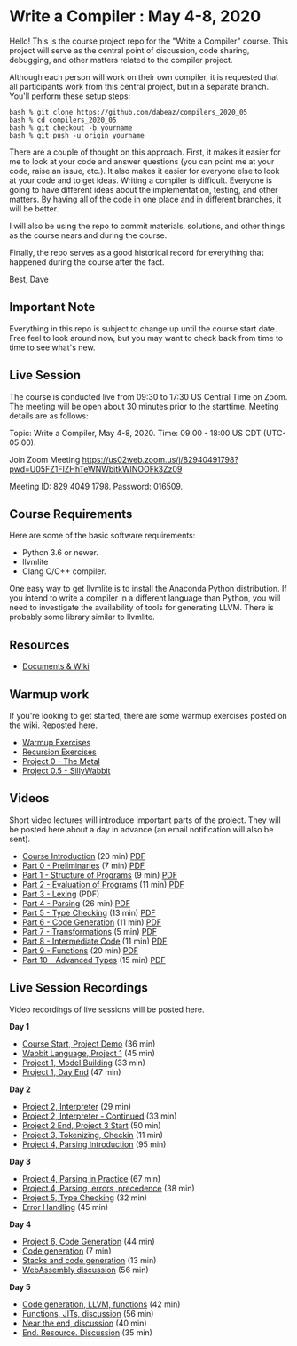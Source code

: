 # Write a Compiler : May 4-8, 2020

Hello! This is the course project repo for the "Write a Compiler"
course.  This project will serve as the central point of discussion, code
sharing, debugging, and other matters related to the compiler project.

Although each person will work on their own compiler, it is requested
that all participants work from this central project, but in a separate
branch.   You'll perform these setup steps:

    bash % git clone https://github.com/dabeaz/compilers_2020_05
    bash % cd compilers_2020_05
    bash % git checkout -b yourname
    bash % git push -u origin yourname

There are a couple of thought on this approach. First, it makes it
easier for me to look at your code and answer questions (you can 
point me at your code, raise an issue, etc.).   It also makes it easier
for everyone else to look at your code and to get ideas.  Writing a
compiler is difficult. Everyone is going to have different ideas about
the implementation, testing, and other matters.  By having all of the
code in one place and in different branches, it will be better.

I will also be using the repo to commit materials, solutions, and 
other things as the course nears and during the course.

Finally, the repo serves as a good historical record for everything
that happened during the course after the fact.

Best,
Dave

## Important Note

Everything in this repo is subject to change up until the course start date.
Free feel to look around now, but you may want to check back from time to
time to see what's new.

## Live Session 

The course is conducted live from 09:30 to 17:30 US Central Time on Zoom.
The meeting will be open about 30 minutes prior to the starttime. Meeting
details are as follows:

Topic: Write a Compiler, May 4-8, 2020.
Time: 09:00 - 18:00 US CDT (UTC-05:00). 

Join Zoom Meeting
https://us02web.zoom.us/j/82940491798?pwd=U05FZ1FIZHhTeWNWbitkWlNOOFk3Zz09

Meeting ID: 829 4049 1798.
Password: 016509.

## Course Requirements

Here are some of the basic software requirements:

* Python 3.6 or newer.
* llvmlite
* Clang C/C++ compiler.

One easy way to get llvmlite is to install the Anaconda Python
distribution.  If you intend to write a compiler in a different
language than Python, you will need to investigate the availability of
tools for generating LLVM. There is probably some library similar to
llvmlite.

## Resources

* [Documents & Wiki](https://github.com/dabeaz/compilers_2020_05/wiki)

## Warmup work

If you're looking to get started, there are some warmup exercises posted
on the wiki.   Reposted here.

* [Warmup Exercises](https://github.com/dabeaz/compilers_2020_05/wiki/Warmup-Exercises)
* [Recursion Exercises](https://github.com/dabeaz/compilers_2020_05/wiki/Recursion-Exercises)
* [Project 0 - The Metal](https://github.com/dabeaz/compilers_2020_05/wiki/Project-0---The-Metal)
* [Project 0.5 - SillyWabbit](https://github.com/dabeaz/compilers_2020_05/wiki/Project-0.5---SillyWabbit)

## Videos

Short video lectures will introduce important parts of the project.  They will be posted here
about a day in advance (an email notification will also be sent).

* [Course Introduction](https://vimeo.com/414481789/f5cc08e05b) (20 min) [PDF](https://github.com/dabeaz/compilers_2020_05/raw/master/present/00Compiler.pdf) 
* [Part 0 - Preliminaries](https://vimeo.com/414482511/54dff477c1) (7 min) [PDF](https://github.com/dabeaz/compilers_2020_05/raw/master/present/00Preliminaries.pdf)
* [Part 1 - Structure of Programs](https://vimeo.com/414482772/bcf107cae6) (9 min) [PDF](https://github.com/dabeaz/compilers_2020_05/raw/master/present/01Structure.pdf)
* [Part 2 - Evaluation of Programs](https://vimeo.com/414763523/fb21573130) (11 min) [PDF](https://github.com/dabeaz/compilers_2020_05/raw/master/present/02Evaluation.pdf)
* [Part 3 - Lexing](https://github.com/dabeaz/compilers_2020_05/raw/master/present/03Lexing.pdf) (PDF)
* [Part 4 - Parsing](https://vimeo.com/414973515/c64a69c8bb) (26 min) [PDF](https://github.com/dabeaz/compilers_2020_05/raw/master/present/04Parsing.pdf)
* [Part 5 - Type Checking](https://vimeo.com/415496010/c8a7d880fd) (13 min) [PDF](https://github.com/dabeaz/compilers_2020_05/raw/master/present/05TypeChecking.pdf) 
* [Part 6 - Code Generation](https://vimeo.com/415496570/329760928e) (11 min) [PDF](https://github.com/dabeaz/compilers_2020_05/raw/master/present/06CodeGeneration.pdf) 
* [Part 7 - Transformations](https://vimeo.com/415915433/c7b6db33fd) (5 min) [PDF](https://github.com/dabeaz/compilers_2020_05/raw/master/present/07Transformations.pdf) 
* [Part 8 - Intermediate Code](https://vimeo.com/415915651/be16724fd6) (11 min) [PDF](https://github.com/dabeaz/compilers_2020_05/raw/master/present/08IRCode.pdf) 
* [Part 9 - Functions](https://vimeo.com/416322374/7b280d972b) (20 min) [PDF](https://github.com/dabeaz/compilers_2020_05/raw/master/present/09Functions.pdf) 
* [Part 10 - Advanced Types](https://vimeo.com/416321717/9907d0e2c0) (15 min) [PDF](https://github.com/dabeaz/compilers_2020_05/raw/master/present/10AdvancedTypes.pdf) 

## Live Session Recordings

Video recordings of live sessions will be posted here.

**Day 1**

* [Course Start, Project Demo](https://vimeo.com/414833210/68fdd7ea4a) (36 min)
* [Wabbit Language, Project 1](https://vimeo.com/414844050/552c0dd4e8) (45 min)
* [Project 1, Model Building](https://vimeo.com/414916917/186ecaa29e) (33 min)
* [Project 1, Day End](https://vimeo.com/414947839/c0184b46bd) (47 min)

**Day 2**

* [Project 2, Interpreter](https://vimeo.com/415255889/afc6ba5e32) (29 min)
* [Project 2, Interpreter - Continued](https://vimeo.com/415257318/24d5d31cd4) (33 min)
* [Project 2 End, Project 3 Start](https://vimeo.com/415258940/df543c3b50) (50 min)
* [Project 3, Tokenizing, Checkin](https://vimeo.com/415330823/8be50c609f) (11 min)
* [Project 4, Parsing Introduction](https://vimeo.com/415331200/7bee239ef9) (95 min)

**Day 3**

* [Project 4, Parsing in Practice](https://vimeo.com/415631778/b3b3d1c157) (67 min)
* [Project 4, Parsing, errors, precedence](https://vimeo.com/415636966/f82ce24e02) (38 min)
* [Project 5, Type Checking](https://vimeo.com/415678414/d87a14cb3f) (32 min)
* [Error Handling](https://vimeo.com/415917112/03bf76a938) (45 min)

**Day 4**

* [Project 6, Code Generation](https://vimeo.com/416163581/9641e7d260) (44 min)
* [Code generation](https://vimeo.com/416163359/5c018c29b3) (7 min)
* [Stacks and code generation](https://vimeo.com/416162660/5d7cf08715) (13 min)
* [WebAssembly discussion](https://vimeo.com/416159967/5550b1fb27) (56 min)

**Day 5**

* [Code generation, LLVM, functions](https://vimeo.com/416473824/a57d139059) (42 min)
* [Functions, JITs, discussion](https://vimeo.com/416473824/a57d139059) (56 min)
* [Near the end, discussion](https://vimeo.com/416531903/b8049251fe) (40 min)
* [End. Resource. Discussion](https://vimeo.com/416530895/e900197a10) (35 min)

